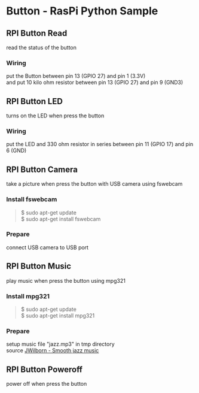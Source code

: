 # Button - RasPi Python Sample

## RPI Button Read
read the status of the button <br/>

### Wiring
put the Button  between pin 13 (GPIO 27) and pin 1 (3.3V) <br/>
and put 10 kilo ohm resistor between pin 13 (GPIO 27) and pin 9 (GND3) <br/>

## RPI Button LED
turns on the LED when press the button <br/>

### Wiring
put the LED and 330 ohm resistor in series between pin 11 (GPIO 17) and pin 6 (GND) <br/>

## RPI Button Camera
take a picture when press the button with USB camera using fswebcam <br/>

### Install fswebcam
> $ sudo apt-get update <br/>
> $ sudo apt-get install fswebcam <br/>

### Prepare
connect USB camera to USB port <br/>

## RPI Button Music
play music when press the button using mpg321 <br/>

### Install mpg321
> $ sudo apt-get update <br/>
> $ sudo apt-get install mpg321 <br/>

### Prepare
setup music file "jazz.mp3" in tmp directory <br/>
source [JWilborn - Smooth jazz music](https://soundcloud.com/jwilborn) <br/>

## RPI Button Poweroff
power off when press the button <br/>
